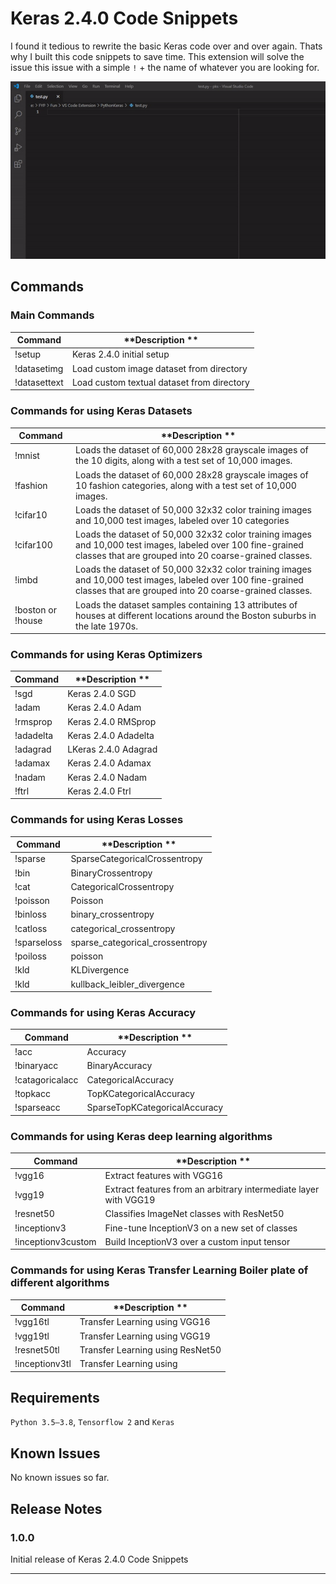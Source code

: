 # Keras 2.4.0 Code Snippets

I found it tedious to rewrite the basic Keras code over and over again. Thats why I built this code snippets to save time.
This extension will solve the issue this issue with a simple `!` + the name of whatever you are looking for.

<p align="center">
  <img src="demo.gif" alt="Demo" />
</p>

## Commands

### Main Commands

| **Command** | **Description **                                                                                    |
| ----------- | ------------------------------------------------------------------------------------------------- |
| !setup      | Keras 2.4.0 initial setup                |
| !datasetimg | Load custom image dataset from directory                        |
| !datasettext| Load custom textual dataset from directory             |

### Commands for using Keras Datasets

| **Command** | **Description **                                                                                    |
| ----------- | ------------------------------------------------------------------------------------------------- |
| !mnist     | Loads the dataset of 60,000 28x28 grayscale images of the 10 digits, along with a test set of 10,000 images.               |
| !fashion | Loads the dataset of 60,000 28x28 grayscale images of 10 fashion categories, along with a test set of 10,000 images.   |
| !cifar10| Loads the dataset of 50,000 32x32 color training images and 10,000 test images, labeled over 10 categories            |
| !cifar100      | Loads the dataset of 50,000 32x32 color training images and 10,000 test images, labeled over 100 fine-grained classes that are grouped into 20 coarse-grained classes.                          |
| !imbd   | Loads the dataset of 50,000 32x32 color training images and 10,000 test images, labeled over 100 fine-grained classes that are grouped into 20 coarse-grained classes.|
| !boston or !house |Loads the dataset samples containing 13 attributes of houses at different locations around the Boston suburbs in the late 1970s.  |


### Commands for using Keras Optimizers

| **Command** | **Description **                                                                                    |
| ----------- | ------------------------------------------------------------------------------------------------- |
| !sgd     | Keras 2.4.0 SGD  |
| !adam | Keras 2.4.0 Adam|
| !rmsprop| Keras 2.4.0 RMSprop |
| !adadelta     | Keras 2.4.0 Adadelta |
| !adagrad  | LKeras 2.4.0 Adagrad|
| !adamax |Keras 2.4.0 Adamax |
| !nadam |Keras 2.4.0 Nadam  |
| !ftrl | Keras 2.4.0 Ftrl |

### Commands for using Keras Losses

| **Command** | **Description **                                                                                    |
| ----------- | ------------------------------------------------------------------------------------------------- |
| !sparse    |SparseCategoricalCrossentropy  |
| !bin | BinaryCrossentropy|
| !cat | CategoricalCrossentropy|
| !poisson     |  Poisson |
| !binloss  | binary_crossentropy|
| !catloss |categorical_crossentropy |
| !sparseloss |sparse_categorical_crossentropy |
| !poiloss | poisson |
| !kld | KLDivergence |
| !kld | kullback_leibler_divergence |


### Commands for using Keras Accuracy

| **Command** | **Description **                                                                                    |
| ----------- | ------------------------------------------------------------------------------------------------- |
| !acc    | Accuracy  |
| !binaryacc | BinaryAccuracy |
| !catagoricalacc|  CategoricalAccuracy |
| !topkacc     | TopKCategoricalAccuracy |
| !sparseacc | SparseTopKCategoricalAccuracy |


### Commands for using Keras deep learning algorithms

| **Command** | **Description **                                                                                    |
| ----------- | ------------------------------------------------------------------------------------------------- |
| !vgg16    | Extract features with VGG16  |
| !vgg19 | Extract features from an arbitrary intermediate layer with VGG19 |
| !resnet50| Classifies ImageNet classes with ResNet50 |
| !inceptionv3     | Fine-tune InceptionV3 on a new set of classes |
| !inceptionv3custom | Build InceptionV3 over a custom input tensor |

### Commands for using Keras Transfer Learning Boiler plate of different algorithms

| **Command** | **Description **                                                                                    |
| ----------- | ------------------------------------------------------------------------------------------------- |
| !vgg16tl   | Transfer Learning using VGG16  |
| !vgg19tl | Transfer Learning using VGG19 |
| !resnet50tl| Transfer Learning using ResNet50 |
| !inceptionv3tl     | Transfer Learning using |


## Requirements
`Python 3.5–3.8`, `Tensorflow 2` and `Keras`

## Known Issues

No known issues so far.

## Release Notes

### 1.0.0

Initial release of Keras 2.4.0 Code Snippets

-----------------------------------------------------------------------------------------------------------


